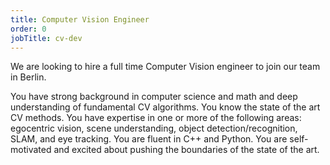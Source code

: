 ```yaml
---
title: Computer Vision Engineer
order: 0
jobTitle: cv-dev
---
```


We are looking to hire a full time Computer Vision engineer to join our team in Berlin.

You have strong background in computer science and math and deep understanding of fundamental CV algorithms. You know the state of the art CV methods. You have expertise in one or more of the following areas: egocentric vision, scene understanding, object detection/recognition, SLAM, and eye tracking. You are fluent in C++ and Python. You are self-motivated and excited about pushing the boundaries of the state of the art.